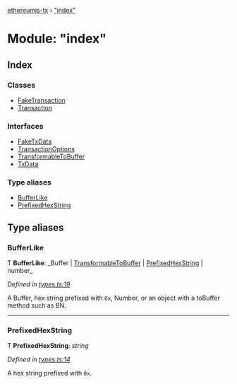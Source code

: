 [ethereumjs-tx](../README.md) › ["index"](_index_.md)

# Module: "index"

## Index

### Classes

- [FakeTransaction](../classes/_index_.faketransaction.md)
- [Transaction](../classes/_index_.transaction.md)

### Interfaces

- [FakeTxData](../interfaces/_index_.faketxdata.md)
- [TransactionOptions](../interfaces/_index_.transactionoptions.md)
- [TransformableToBuffer](../interfaces/_index_.transformabletobuffer.md)
- [TxData](../interfaces/_index_.txdata.md)

### Type aliases

- [BufferLike](_index_.md#bufferlike)
- [PrefixedHexString](_index_.md#prefixedhexstring)

## Type aliases

### BufferLike

Ƭ **BufferLike**: _Buffer | [TransformableToBuffer](../interfaces/\_index_.transformabletobuffer.md) | [PrefixedHexString](_index_.md#prefixedhexstring) | number\_

_Defined in [types.ts:19](https://github.com/ethereumjs/ethereumjs-vm/blob/master/packages/tx/src/types.ts#L19)_

A Buffer, hex string prefixed with `0x`, Number, or an object with a toBuffer method such as BN.

---

### PrefixedHexString

Ƭ **PrefixedHexString**: _string_

_Defined in [types.ts:14](https://github.com/ethereumjs/ethereumjs-vm/blob/master/packages/tx/src/types.ts#L14)_

A hex string prefixed with `0x`.
